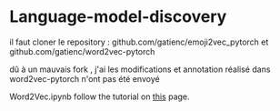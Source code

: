 # Language-model-discovery


il faut cloner le repository : github.com/gatienc/emoji2vec_pytorch
et
github.com/gatienc/word2vec-pytorch

dû à un mauvais fork , j'ai les modifications et annotation réalisé dans word2vec-pytorch n'ont pas été envoyé

Word2Vec.ipynb follow the tutorial on [this](https://towardsdatascience.com/word2vec-with-pytorch-implementing-original-paper-2cd7040120b0) page. 